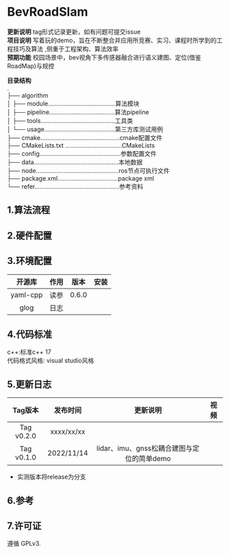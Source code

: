 # BevRoadSlam

**更新说明** tag形式记录更新，如有问题可提交issue       
**项目说明** 写着玩的demo，旨在不断整合并应用所竞赛、实习、课程时所学到的工程技巧及算法 ,侧重于工程架构、算法效率   
**预期功能**  校园场景中，bev视角下多传感器融合进行语义建图、定位(借鉴RoadMap)与规控

**目录结构**  
.  
├── algorithm   
│   ├── module.......................................算法模块    
│   ├── pipeline......................................算法pipeline    
│   ├── tools...........................................工具类     
│   └── usage.........................................第三方库测试用例    
├── cmake..............................................cmake配置文件    
├── CMakeLists.txt .................................CMakeLists  
├── config...............................................参数配置文件    
├── data.................................................本地数据     
├── node................................................ros节点可执行文件    
├── package.xml...................................package xml  
└── refer.................................................参考资料    


## 1.算法流程


## 2.硬件配置



## 3.环境配置
|  开源库  |  作用  |    版本    |安装|
| :----: | :----: | :----: | :----: |
| yaml-cpp | 读参 |0.6.0|  |
| glog | 日志 ||  |


## 4.代码标准
c++:标准c++ 17   
代码格式风格: visual studio风格

## 5.更新日志

| Tag版本| 发布时间  |更新说明|视频|  
|:---:|:----:|:---: |:---:| 
| Tag v0.2.0|xxxx/xx/xx||
| Tag v0.1.0|2022/11/14|lidar、imu、gnss松耦合建图与定位的简单demo|

* 实测版本将release为分支   

## 6.参考

## 7.许可证
遵循 GPLv3.
